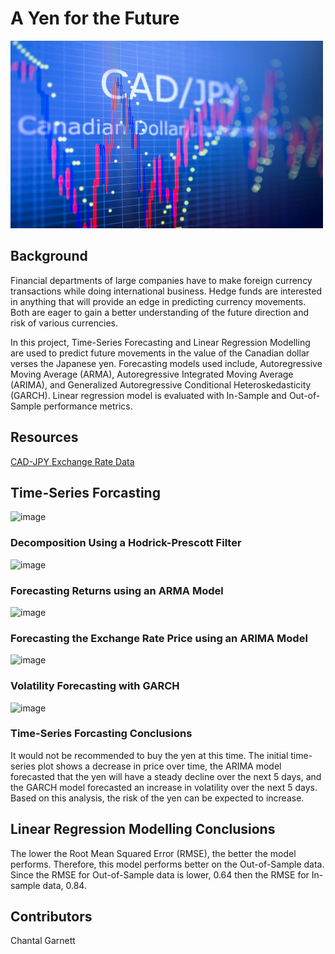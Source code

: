 # A Yen for the Future

<img src="https://github.com/ChantalAG/Time-Series-Forecasting/blob/main/Images/CADJPY.jpg" width="500" height="300">

## Background

Financial departments of large companies have to make foreign currency transactions while doing international business. Hedge funds are interested in anything that will provide an edge in predicting currency movements. Both are eager to gain a better understanding of the future direction and risk of various currencies. 

In this project, Time-Series Forecasting and Linear Regression Modelling are used to predict future movements in the value of the Canadian dollar verses the Japanese yen. Forecasting models used include, Autoregressive Moving Average (ARMA), Autoregressive Integrated Moving Average (ARIMA), and Generalized Autoregressive Conditional Heteroskedasticity (GARCH). Linear regression model is evaluated with In-Sample and Out-of-Sample performance metrics. 

## Resources
[CAD-JPY Exchange Rate Data](https://github.com/ChantalAG/Time-Series-Forecasting/blob/main/cad_jpy.csv)

    
## Time-Series Forcasting
    
![image](https://user-images.githubusercontent.com/99493522/166161901-28c74e39-4dbe-4a8e-acda-7e75a232eee7.png)


### Decomposition Using a Hodrick-Prescott Filter

![image](https://user-images.githubusercontent.com/99493522/166161975-487950ad-a202-4ec6-92a9-47813dde850a.png)


### Forecasting Returns using an ARMA Model

![image](https://user-images.githubusercontent.com/99493522/166162044-99ee6cc3-0b61-4e3d-88f6-6f1dfa0f5951.png)

### Forecasting the Exchange Rate Price using an ARIMA Model

![image](https://user-images.githubusercontent.com/99493522/166162066-2af93518-8871-4a98-8074-770fcc7afa00.png)

### Volatility Forecasting with GARCH

![image](https://user-images.githubusercontent.com/99493522/166162087-d70814bb-df9a-4a22-8fcb-92e71959ef9f.png)


### Time-Series Forcasting Conclusions

It would not be recommended to buy the yen at this time. The initial time-series plot shows a decrease in price over time, the ARIMA model forecasted that the yen will have a steady decline over the next 5 days, and the GARCH model forecasted an increase in volatility over the next 5 days. Based on this analysis, the risk of the yen can be expected to increase.

## Linear Regression Modelling Conclusions

The lower the Root Mean Squared Error (RMSE), the better the model performs. Therefore, this model performs better on the Out-of-Sample data. Since the RMSE for Out-of-Sample data is lower, 0.64 then the RMSE for In-sample data, 0.84.


## Contributors

Chantal Garnett

